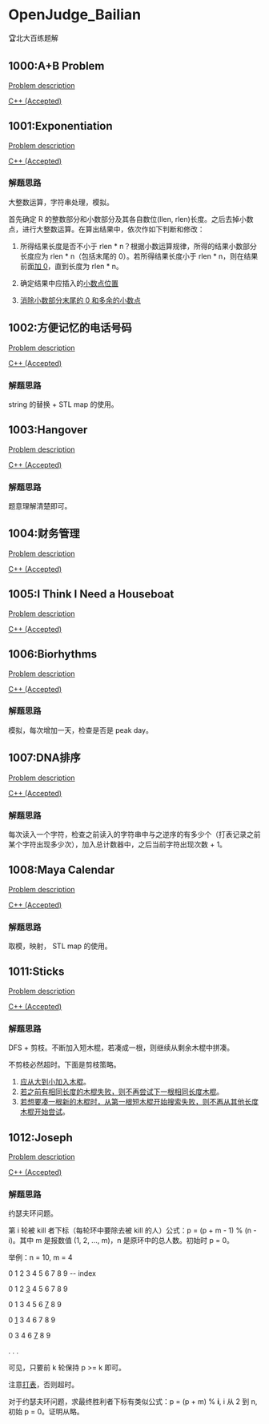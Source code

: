 # OpenJudge_Bailian
🏆北大百练题解

## 1000:A+B Problem

[Problem description](http://bailian.openjudge.cn/practice/1000/)

[C++ (Accepted)](https://github.com/Heliovic/OpenJudge_Bailian/blob/master/1000/main.cpp)

## 1001:Exponentiation

[Problem description](http://bailian.openjudge.cn/practice/1001/)

[C++ (Accepted)](https://github.com/Heliovic/OpenJudge_Bailian/blob/master/1001/main.cpp)

### 解题思路

大整数运算，字符串处理，模拟。

首先确定 R 的整数部分和小数部分及其各自数位(llen, rlen)长度。之后去掉小数点，进行大整数运算。在算出结果中，依次作如下判断和修改：

1. 所得结果长度是否不小于 rlen * n？根据小数运算规律，所得的结果小数部分长度应为 rlen * n（包括末尾的 0）。若所得结果长度小于 rlen * n，则在结果前面[加 0](https://github.com/Heliovic/OpenJudge_Bailian/blob/master/1001/main.cpp#L63)，直到长度为 rlen * n。

2. 确定结果中应插入的[小数点位置](https://github.com/Heliovic/OpenJudge_Bailian/blob/master/1001/main.cpp#L66)

3. [消除小数部分末尾的 0 和多余的小数点](https://github.com/Heliovic/OpenJudge_Bailian/blob/master/1001/main.cpp#L70)

## 1002:方便记忆的电话号码

[Problem description](http://bailian.openjudge.cn/practice/1002/)

[C++ (Accepted)](https://github.com/Heliovic/OpenJudge_Bailian/blob/master/1002/main.cpp)

### 解题思路

string 的替换 + STL map 的使用。

## 1003:Hangover

[Problem description](http://bailian.openjudge.cn/practice/1003/)

[C++ (Accepted)](https://github.com/Heliovic/OpenJudge_Bailian/blob/master/1003/main.cpp)

### 解题思路

题意理解清楚即可。

## 1004:财务管理

[Problem description](http://bailian.openjudge.cn/practice/1004/)

[C++ (Accepted)](https://github.com/Heliovic/OpenJudge_Bailian/blob/master/1004/main.cpp)

## 1005:I Think I Need a Houseboat

[Problem description](http://bailian.openjudge.cn/practice/1005/)

[C++ (Accepted)](https://github.com/Heliovic/OpenJudge_Bailian/blob/master/1005/main.cpp)

## 1006:Biorhythms

[Problem description](http://bailian.openjudge.cn/practice/1006/)

[C++ (Accepted)](https://github.com/Heliovic/OpenJudge_Bailian/blob/master/1006/main.cpp)

### 解题思路

模拟，每次增加一天，检查是否是 peak day。

## 1007:DNA排序

[Problem description](http://bailian.openjudge.cn/practice/1007/)

[C++ (Accepted)](https://github.com/Heliovic/OpenJudge_Bailian/blob/master/1007/main.cpp)

### 解题思路

每次读入一个字符，检查之前读入的字符串中与之逆序的有多少个（打表记录之前某个字符出现多少次），加入总计数器中，之后当前字符出现次数 + 1。

## 1008:Maya Calendar

[Problem description](http://bailian.openjudge.cn/practice/1008/)

[C++ (Accepted)](https://github.com/Heliovic/OpenJudge_Bailian/blob/master/1008/main.cpp)

### 解题思路

取模，映射， STL map 的使用。

## 1011:Sticks

[Problem description](http://bailian.openjudge.cn/practice/1011/)

[C++ (Accepted)](https://github.com/Heliovic/OpenJudge_Bailian/blob/master/1011/main.cpp)

### 解题思路

DFS + 剪枝。不断加入短木棍，若凑成一根，则继续从剩余木棍中拼凑。

不剪枝必然超时。下面是剪枝策略。

1. [应从大到小加入木棍](https://github.com/Heliovic/OpenJudge_Bailian/blob/master/1011/main.cppL25)。
2. [若之前有相同长度的木棍失败，则不再尝试下一根相同长度木棍](https://github.com/Heliovic/OpenJudge_Bailian/blob/master/1011/main.cppL27)。
3. [若想要凑一根新的木棍时，从第一根短木棍开始搜索失败，则不再从其他长度木棍开始尝试](https://github.com/Heliovic/OpenJudge_Bailian/blob/master/1011/main.cppL32)。

## 1012:Joseph

[Problem description](http://bailian.openjudge.cn/practice/1012/)

[C++ (Accepted)](https://github.com/Heliovic/OpenJudge_Bailian/blob/master/1012/main.cpp)

### 解题思路

约瑟夫环问题。

第 i 轮被 kill 者下标（每轮环中要除去被 kill 的人）公式：p = (p + m - 1) % (n - i)。其中 m 是报数值 (1, 2, ..., m)，n 是原环中的总人数。初始时 p = 0。

举例：n = 10, m = 4

0 1 2 3 4 5 6 7 8 9 -- index

0 1 2 <u>3</u> 4 5 6 7 8 9

0 1 3 4 5 6 <u>7</u> 8 9

0 <u>1</u> 3 4 6 7 8 9

0 3 4 6 <u>7</u> 8 9

. . .

可见，只要前 k 轮保持 p >= k 即可。

注意[打表](https://github.com/Heliovic/OpenJudge_Bailian/blob/master/1012/main.cpp#L37)，否则超时。

对于约瑟夫环问题，求最终胜利者下标有类似公式：p = (p + m) % **i**, i 从 2 到 n, 初始 p = 0。证明从略。
